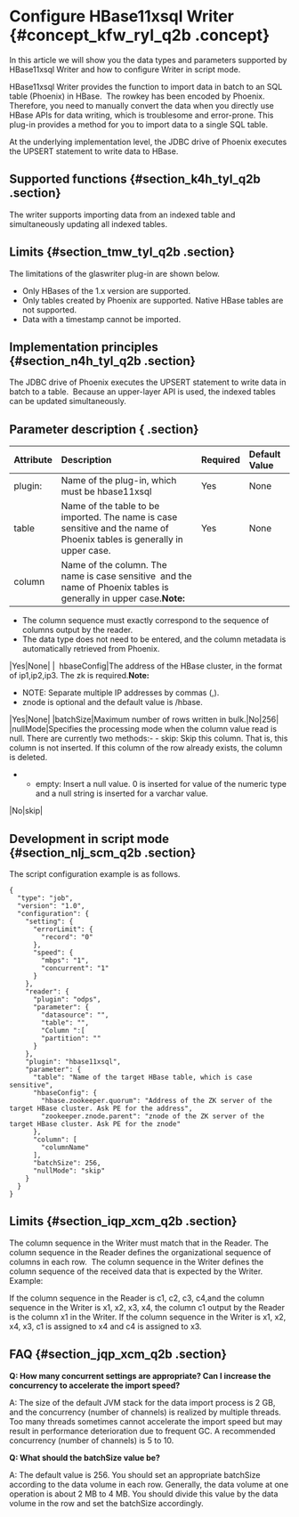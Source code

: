 # Configure HBase11xsql Writer {#concept_kfw_ryl_q2b .concept}

In this article we will show you the data types and parameters supported by HBase11xsql Writer and how to configure Writer in script mode.

HBase11xsql Writer provides the function to import data in batch to an SQL table \(Phoenix\) in HBase.  The rowkey has been encoded by Phoenix. Therefore, you need to manually convert the data when you directly use HBase APIs for data writing, which is troublesome and error-prone. This plug-in provides a method for you to import data to a single SQL table.

At the underlying implementation level, the JDBC drive of Phoenix executes the UPSERT statement to write data to HBase.

## Supported functions {#section_k4h_tyl_q2b .section}

The writer supports importing data from an indexed table and simultaneously updating all indexed tables.

## Limits {#section_tmw_tyl_q2b .section}

The limitations of the glaswriter plug-in are shown below.

-   Only HBases of the 1.x version are supported.
-   Only tables created by Phoenix are supported. Native HBase tables are not supported.
-   Data with a timestamp cannot be imported.

## Implementation principles {#section_n4h_tyl_q2b .section}

The JDBC drive of Phoenix executes the UPSERT statement to write data in batch to a table.  Because an upper-layer API is used, the indexed tables can be updated simultaneously.

## Parameter description​ { .section}

|Attribute|Description|Required|Default Value|
|:--------|:----------|:-------|:------------|
|plugin:|Name of the plug-in, which must be hbase11xsql|Yes|None|
|table|Name of the table to be imported. The name is case sensitive and the name of Phoenix tables is generally in upper case.|Yes|None|
|column|Name of the column. The name is case sensitive  and the name of Phoenix tables is generally in upper case.**Note:** 

-   The column sequence must exactly correspond to the sequence of columns output by the reader.
-   The data type does not need to be entered, and the column metadata is automatically retrieved from Phoenix.

|Yes|None|
|  hbaseConfig|The address of the HBase cluster, in the format of ip1,ip2,ip3. The zk is required.**Note:** 

-   NOTE: Separate multiple IP addresses by commas \(,\).
-   znode is optional and the default value is /hbase.

|Yes|None|
|batchSize|Maximum number of rows written in bulk.|No|256|
|nullMode|Specifies the processing mode when the column value read is null. There are currently two methods:-   - skip: Skip this column. That is, this column is not inserted. If this column of the row already exists, the column is deleted.
-   - empty: Insert a null value. 0 is inserted for value of the numeric type and a null string is inserted for a varchar value.

 |No|skip|

## Development in script mode {#section_nlj_scm_q2b .section}

The script configuration example is as follows.

```
{
  "type": "job",
  "version": "1.0",
  "configuration": {
    "setting": {
      "errorLimit": {
        "record": "0"
      },
      "speed": {
        "mbps": "1",
        "concurrent": "1"
      }
    },
    "reader": {
      "plugin": "odps",
      "parameter": {
        "datasource": "",
        "table": "",
        "Column ":[
        "partition": ""
      }
    },
    "plugin": "hbase11xsql",
    "parameter": {
      "table": "Name of the target HBase table, which is case sensitive",
      "hbaseConfig": {
        "hbase.zookeeper.quorum": "Address of the ZK server of the target HBase cluster. Ask PE for the address",
        "zookeeper.znode.parent": "znode of the ZK server of the target HBase cluster. Ask PE for the znode"
      },
      "column": [
        "columnName"
      ],
      "batchSize": 256,
      "nullMode": "skip"
    }
  }
}
```

## Limits {#section_iqp_xcm_q2b .section}

The column sequence in the Writer must match that in the Reader. The column sequence in the Reader defines the organizational sequence of columns in each row.  The column sequence in the Writer defines the column sequence of the received data that is expected by the Writer. Example:

If the column sequence in the Reader is c1, c2, c3, c4,and the column sequence in the Writer is x1, x2, x3, x4, the column c1 output by the Reader is the column x1 in the Writer. If the column sequence in the Writer is x1, x2, x4, x3, c1 is assigned to x4 and c4 is assigned to x3.

## FAQ {#section_jqp_xcm_q2b .section}

**Q: How many concurrent settings are appropriate? Can I increase the concurrency to accelerate the import speed?**

A: The size of the default JVM stack for the data import process is 2 GB, and the concurrency \(number of channels\) is realized by multiple threads. Too many threads sometimes cannot accelerate the import speed but may result in performance deterioration due to frequent GC. A recommended concurrency \(number of channels\) is 5 to 10.

**Q: What should the batchSize value be?**

A: The default value is 256. You should set an appropriate batchSize according to the data volume in each row. Generally, the data volume at one operation is about 2 MB to 4 MB. You should divide this value by the data volume in the row and set the batchSize accordingly.

